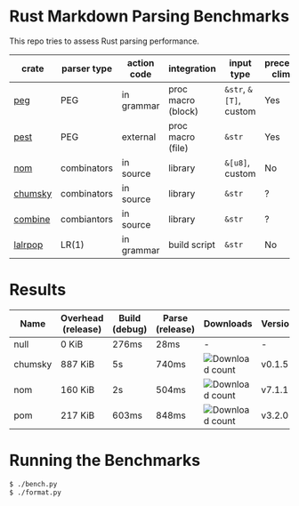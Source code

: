 # Rust Markdown Parsing Benchmarks

This repo tries to assess Rust parsing performance.

| crate     | parser type | action code | integration        | input type             | precedence climbing | parameterized rules | streaming input |
|-----------|-------------|-------------|--------------------|------------------------|---------------------|---------------------|-----------------|
| [peg]     | PEG         | in grammar  | proc macro (block) | `&str`, `&[T]`, custom | Yes                 | Yes                 | No              |
| [pest]    | PEG         | external    | proc macro (file)  | `&str`                 | Yes                 | No                  | No              |
| [nom]     | combinators | in source   | library            | `&[u8]`, custom        | No                  | Yes                 | Yes             |
| [chumsky] | combinators | in source   | library            | `&str`                 | ?                   | ?                   | ?               |
| [combine] | combiantors | in source   | library            | `&str`                 | ?                   | ?                   | ?               |
| [lalrpop] | LR(1)       | in grammar  | build script       | `&str`                 | No                  | Yes                 | No              |

# Results

Name | Overhead (release) | Build (debug) | Parse (release) | Downloads | Version
-----|--------------------|---------------|-----------------|-----------|--------
null | 0 KiB | 276ms | 28ms | - | -
chumsky | 887 KiB | 5s | 740ms | ![Download count](https://img.shields.io/crates/dr/ariadne) | v0.1.5
nom | 160 KiB | 2s | 504ms | ![Download count](https://img.shields.io/crates/dr/nom) | v7.1.1
pom | 217 KiB | 603ms | 848ms | ![Download count](https://img.shields.io/crates/dr/pom) | v3.2.0

# Running the Benchmarks

```bash
$ ./bench.py
$ ./format.py
```

[peg]: https://github.com/kevinmehall/rust-peg
[pest]: https://github.com/pest-parser/pest
[nom]: https://github.com/geal/nom
[lalrpop]: https://github.com/lalrpop/lalrpop
[chumsky]: https://github.com/zesterer/chumsky
[combine]: https://github.com/Marwes/combine
